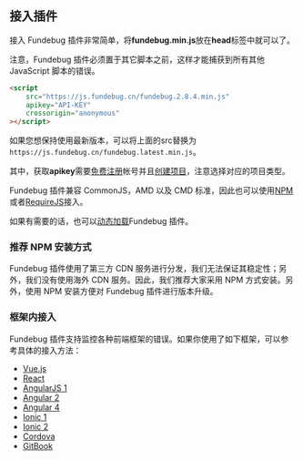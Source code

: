 ## 接入插件

接入 Fundebug 插件非常简单，将**fundebug.min.js**放在**head**标签中就可以了。

注意，Fundebug 插件必须置于其它脚本之前，这样才能捕获到所有其他 JavaScript 脚本的错误。

```html
<script
    src="https://js.fundebug.cn/fundebug.2.8.4.min.js"
    apikey="API-KEY"
    crossorigin="anonymous"
></script>
```

如果您想保持使用最新版本，可以将上面的src替换为`https://js.fundebug.cn/fundebug.latest.min.js`。

其中，获取**apikey**需要[免费注册](https://www.fundebug.com/team/create)帐号并且[创建项目](https://www.fundebug.com/project/create)，注意选择对应的项目类型。

Fundebug 插件兼容 CommonJS，AMD 以及 CMD 标准，因此也可以使用[NPM](./npm.md)或者[RequireJS](./requirejs.md)接入。

如果有需要的话，也可以[动态加载](./dynamical.md)Fundebug 插件。

### 推荐 NPM 安装方式

Fundebug 插件使用了第三方 CDN 服务进行分发，我们无法保证其稳定性；另外，我们没有使用海外 CDN 服务。因此，我们推荐大家采用 NPM 方式安装。另外，使用 NPM 安装方便对 Fundebug 插件进行版本升级。

### 框架内接入

Fundebug 插件支持监控各种前端框架的错误。如果你使用了如下框架，可以参考具体的接入方法：

-   [Vue.js](../framework/vuejs.md)
-   [React](../framework/react.md)
-   [AngularJS 1](../framework/angularjs1.md)
-   [Angular 2](../framework/angularjs2.md)
-   [Angular 4](../framework/angularjs4.md)
-   [Ionic 1](../framework/ionic1.md)
-   [Ionic 2](../framework/ionic2.md)
-   [Cordova](../framework/cordova.md)
-   [GitBook](../framework/gitbook.md)
